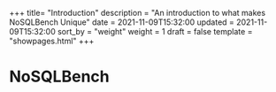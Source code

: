 +++
title= "Introduction"
description = "An introduction to what makes NoSQLBench Unique"
date = 2021-11-09T15:32:00
updated = 2021-11-09T15:32:00
sort_by = "weight"
weight = 1
draft = false
template = "showpages.html"
+++

# NoSQLBench
